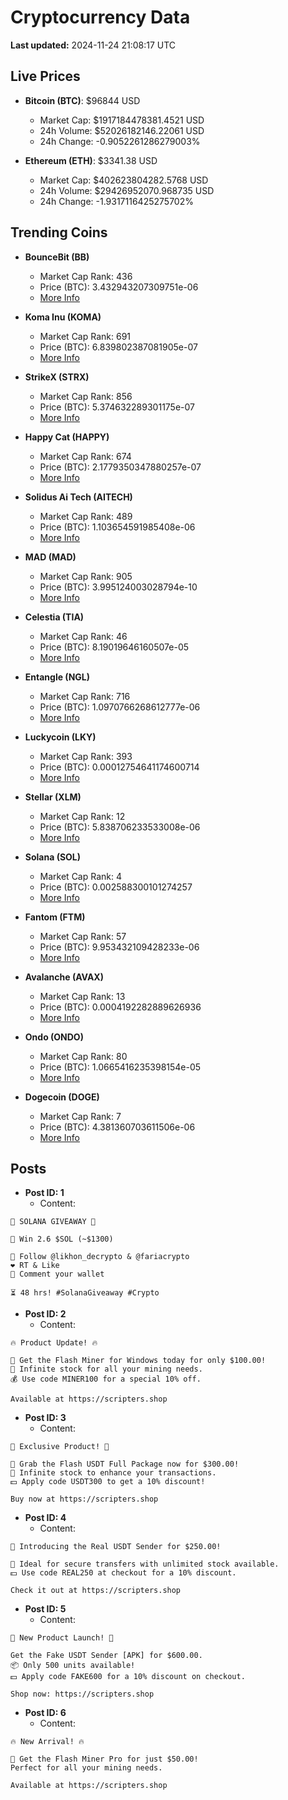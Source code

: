 # Cryptocurrency Data

**Last updated:** 2024-11-24 21:08:17 UTC

## Live Prices
- **Bitcoin (BTC)**: $96844 USD
  - Market Cap: $1917184478381.4521 USD
  - 24h Volume: $52026182146.22061 USD
  - 24h Change: -0.9052261286279003%

- **Ethereum (ETH)**: $3341.38 USD
  - Market Cap: $402623804282.5768 USD
  - 24h Volume: $29426952070.968735 USD
  - 24h Change: -1.9317116425275702%

## Trending Coins
- **BounceBit (BB)**
  - Market Cap Rank: 436
  - Price (BTC): 3.432943207309751e-06
  - [More Info](https://www.coingecko.com/en/coins/bouncebit)

- **Koma Inu (KOMA)**
  - Market Cap Rank: 691
  - Price (BTC): 6.839802387081905e-07
  - [More Info](https://www.coingecko.com/en/coins/koma-inu)

- **StrikeX (STRX)**
  - Market Cap Rank: 856
  - Price (BTC): 5.374632289301175e-07
  - [More Info](https://www.coingecko.com/en/coins/strike-x)

- **Happy Cat (HAPPY)**
  - Market Cap Rank: 674
  - Price (BTC): 2.1779350347880257e-07
  - [More Info](https://www.coingecko.com/en/coins/happycat)

- **Solidus Ai Tech (AITECH)**
  - Market Cap Rank: 489
  - Price (BTC): 1.103654591985408e-06
  - [More Info](https://www.coingecko.com/en/coins/solidus-ai-tech)

- **MAD (MAD)**
  - Market Cap Rank: 905
  - Price (BTC): 3.995124003028794e-10
  - [More Info](https://www.coingecko.com/en/coins/mad-2)

- **Celestia (TIA)**
  - Market Cap Rank: 46
  - Price (BTC): 8.19019646160507e-05
  - [More Info](https://www.coingecko.com/en/coins/celestia)

- **Entangle (NGL)**
  - Market Cap Rank: 716
  - Price (BTC): 1.0970766268612777e-06
  - [More Info](https://www.coingecko.com/en/coins/entangle)

- **Luckycoin (LKY)**
  - Market Cap Rank: 393
  - Price (BTC): 0.00012754641174600714
  - [More Info](https://www.coingecko.com/en/coins/luckycoin)

- **Stellar (XLM)**
  - Market Cap Rank: 12
  - Price (BTC): 5.838706233533008e-06
  - [More Info](https://www.coingecko.com/en/coins/stellar)

- **Solana (SOL)**
  - Market Cap Rank: 4
  - Price (BTC): 0.002588300101274257
  - [More Info](https://www.coingecko.com/en/coins/solana)

- **Fantom (FTM)**
  - Market Cap Rank: 57
  - Price (BTC): 9.953432109428233e-06
  - [More Info](https://www.coingecko.com/en/coins/fantom)

- **Avalanche (AVAX)**
  - Market Cap Rank: 13
  - Price (BTC): 0.0004192282889626936
  - [More Info](https://www.coingecko.com/en/coins/avalanche)

- **Ondo (ONDO)**
  - Market Cap Rank: 80
  - Price (BTC): 1.0665416235398154e-05
  - [More Info](https://www.coingecko.com/en/coins/ondo)

- **Dogecoin (DOGE)**
  - Market Cap Rank: 7
  - Price (BTC): 4.381360703611506e-06
  - [More Info](https://www.coingecko.com/en/coins/dogecoin)

## Posts
- **Post ID: 1**
  - Content:
```
🚀 SOLANA GIVEAWAY 🚀

🎁 Win 2.6 $SOL (~$1300)

🤝 Follow @likhon_decrypto & @fariacrypto
❤️ RT & Like
💬 Comment your wallet

⏳ 48 hrs! #SolanaGiveaway #Crypto
```

- **Post ID: 2**
  - Content:
```
🔥 Product Update! 🔥

🚀 Get the Flash Miner for Windows today for only $100.00!
🔋 Infinite stock for all your mining needs.
💰 Use code MINER100 for a special 10% off.

Available at https://scripters.shop
```

- **Post ID: 3**
  - Content:
```
🎁 Exclusive Product! 🎁

💸 Grab the Flash USDT Full Package now for $300.00!
🎉 Infinite stock to enhance your transactions.
💵 Apply code USDT300 to get a 10% discount!

Buy now at https://scripters.shop
```

- **Post ID: 4**
  - Content:
```
💎 Introducing the Real USDT Sender for $250.00!

💼 Ideal for secure transfers with unlimited stock available.
💵 Use code REAL250 at checkout for a 10% discount.

Check it out at https://scripters.shop
```

- **Post ID: 5**
  - Content:
```
🚀 New Product Launch! 🚀

Get the Fake USDT Sender [APK] for $600.00.
📦 Only 500 units available!
💵 Apply code FAKE600 for a 10% discount on checkout.

Shop now: https://scripters.shop
```

- **Post ID: 6**
  - Content:
```
🔥 New Arrival! 🔥

💸 Get the Flash Miner Pro for just $50.00!
Perfect for all your mining needs.

Available at https://scripters.shop
```

